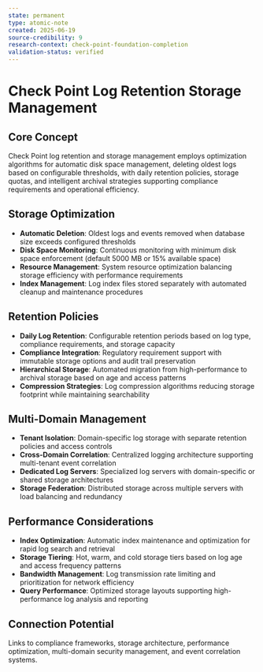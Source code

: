 ```yaml
---
state: permanent
type: atomic-note
created: 2025-06-19
source-credibility: 9
research-context: check-point-foundation-completion
validation-status: verified
---
```


# Check Point Log Retention Storage Management

## Core Concept
Check Point log retention and storage management employs optimization algorithms for automatic disk space management, deleting oldest logs based on configurable thresholds, with daily retention policies, storage quotas, and intelligent archival strategies supporting compliance requirements and operational efficiency.

## Storage Optimization
- **Automatic Deletion**: Oldest logs and events removed when database size exceeds configured thresholds
- **Disk Space Monitoring**: Continuous monitoring with minimum disk space enforcement (default 5000 MB or 15% available space)
- **Resource Management**: System resource optimization balancing storage efficiency with performance requirements
- **Index Management**: Log index files stored separately with automated cleanup and maintenance procedures

## Retention Policies
- **Daily Log Retention**: Configurable retention periods based on log type, compliance requirements, and storage capacity
- **Compliance Integration**: Regulatory requirement support with immutable storage options and audit trail preservation
- **Hierarchical Storage**: Automated migration from high-performance to archival storage based on age and access patterns
- **Compression Strategies**: Log compression algorithms reducing storage footprint while maintaining searchability

## Multi-Domain Management
- **Tenant Isolation**: Domain-specific log storage with separate retention policies and access controls
- **Cross-Domain Correlation**: Centralized logging architecture supporting multi-tenant event correlation
- **Dedicated Log Servers**: Specialized log servers with domain-specific or shared storage architectures
- **Storage Federation**: Distributed storage across multiple servers with load balancing and redundancy

## Performance Considerations
- **Index Optimization**: Automatic index maintenance and optimization for rapid log search and retrieval
- **Storage Tiering**: Hot, warm, and cold storage tiers based on log age and access frequency patterns
- **Bandwidth Management**: Log transmission rate limiting and prioritization for network efficiency
- **Query Performance**: Optimized storage layouts supporting high-performance log analysis and reporting

## Connection Potential
Links to compliance frameworks, storage architecture, performance optimization, multi-domain security management, and event correlation systems.